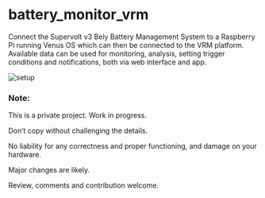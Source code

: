 # battery_monitor_vrm
Connect the Supervolt v3 Bely Battery Management System to a Raspberry Pi running Venus OS which can then be connected to the VRM platform. Available data can be used for monitoring, analysis, setting trigger conditions and notifications, both via web interface and app.

![setup](https://github.com/koebiii/battery_monitor_vrm/assets/22169369/392c8794-7f96-4fbc-9dd7-1434e7b14437)

### Note:

This is a private project. Work in progress.

Don’t copy without challenging the details.

No liability for any correctness and proper functioning, and damage on your hardware.

Major changes are likely.

Review, comments and contribution welcome.
